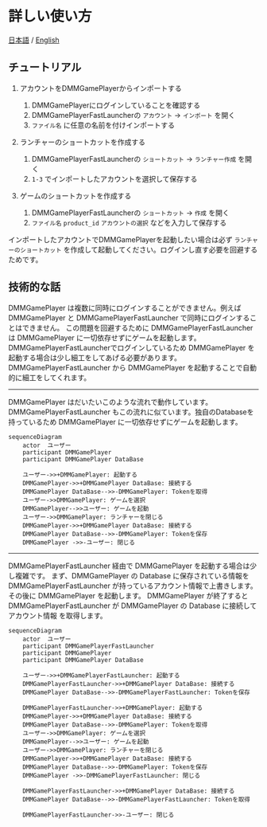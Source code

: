# 詳しい使い方

[日本語](/README.md) / [English](/README-en.md)

## チュートリアル

1. アカウントをDMMGamePlayerからインポートする
   1. DMMGamePlayerにログインしていることを確認する
   2. DMMGamePlayerFastLauncherの `アカウント` -> `インポート` を開く
   3. `ファイル名` に任意の名前を付けインポートする

2. ランチャーのショートカットを作成する
   1. DMMGamePlayerFastLauncherの `ショートカット` -> `ランチャー作成` を開く
   2. `1-3` でインポートしたアカウントを選択して保存する

3. ゲームのショートカットを作成する
    1. DMMGamePlayerFastLauncherの `ショートカット` -> `作成` を開く
    2. `ファイル名` `product_id` `アカウントの選択` などを入力して保存する

インポートしたアカウントでDMMGamePlayerを起動したい場合は必ず `ランチャーのショートカット` を作成して起動してください。ログインし直す必要を回避するためです。

## 技術的な話

DMMGamePlayer は複数に同時にログインすることができません。例えば DMMGamePlayer と DMMGamePlayerFastLauncher で同時にログインすることはできません。
この問題を回避するために DMMGamePlayerFastLauncher は DMMGamePlayer に一切依存せずにゲームを起動します。
DMMGamePlayerFastLauncherでログインしているため DMMGamePlayer を起動する場合は少し細工をしてあげる必要があります。DMMGamePlayerFastLauncher から DMMGamePlayer を起動することで自動的に細工をしてくれます。

---

DMMGamePlayer はだいたいこのような流れで動作しています。
DMMGamePlayerFastLauncher もこの流れに似ています。独自のDatabaseを持っているため DMMGamePlayer に一切依存せずにゲームを起動します。

```mermaid
sequenceDiagram
    actor  ユーザー
    participant DMMGamePlayer
    participant DMMGamePlayer DataBase

    ユーザー->>+DMMGamePlayer: 起動する
    DMMGamePlayer->>+DMMGamePlayer DataBase: 接続する
    DMMGamePlayer DataBase-->>-DMMGamePlayer: Tokenを取得
    ユーザー->>DMMGamePlayer: ゲームを選択
    DMMGamePlayer-->>ユーザー: ゲームを起動
    ユーザー->>DMMGamePlayer: ランチャーを閉じる
    DMMGamePlayer->>+DMMGamePlayer DataBase: 接続する
    DMMGamePlayer DataBase-->>-DMMGamePlayer: Tokenを保存
    DMMGamePlayer ->>-ユーザー: 閉じる
```

---

DMMGamePlayerFastLauncher 経由で DMMGamePlayer を起動する場合は少し複雑です。
まず、DMMGamePlayer の Database に保存されている情報を DMMGamePlayerFastLauncher が持っているアカウント情報で上書きします。
その後に DMMGamePlayer を起動します。
DMMGamePlayer が終了すると DMMGamePlayerFastLauncher が DMMGamePlayer の Database に接続して アカウント情報 を取得します。

```mermaid
sequenceDiagram
    actor  ユーザー
    participant DMMGamePlayerFastLauncher
    participant DMMGamePlayer
    participant DMMGamePlayer DataBase

    ユーザー->>+DMMGamePlayerFastLauncher: 起動する
    DMMGamePlayerFastLauncher->>+DMMGamePlayer DataBase: 接続する
    DMMGamePlayer DataBase-->>-DMMGamePlayerFastLauncher: Tokenを保存

    DMMGamePlayerFastLauncher->>+DMMGamePlayer: 起動する
    DMMGamePlayer->>+DMMGamePlayer DataBase: 接続する
    DMMGamePlayer DataBase-->>-DMMGamePlayer: Tokenを取得
    ユーザー->>DMMGamePlayer: ゲームを選択
    DMMGamePlayer-->>ユーザー: ゲームを起動
    ユーザー->>DMMGamePlayer: ランチャーを閉じる
    DMMGamePlayer->>+DMMGamePlayer DataBase: 接続する
    DMMGamePlayer DataBase-->>-DMMGamePlayer: Tokenを保存
    DMMGamePlayer ->>-DMMGamePlayerFastLauncher: 閉じる

    DMMGamePlayerFastLauncher->>+DMMGamePlayer DataBase: 接続する
    DMMGamePlayer DataBase-->>-DMMGamePlayerFastLauncher: Tokenを取得

    DMMGamePlayerFastLauncher->>-ユーザー: 閉じる

```
